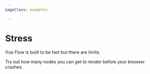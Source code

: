 ```yaml
---
pageClass: examples

---
```


# Stress

Vue Flow is built to be fast but there are limits.

Try out how many nodes you can get to render before your browser crashes.

<div class="mt-6">
  <client-only>
    <Suspense>
      <Repl example="stress"></Repl>
    </Suspense>
  </client-only>
</div>
